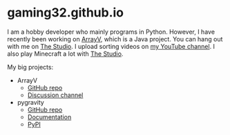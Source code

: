 # gaming32.github.io
I am a hobby developer who mainly programs in Python. However, I have recently been working on [ArrayV](https://github.com/gaming32/ArrayV-v4.0), which is a Java project. You can hang out with me on [The Studio](https://discord.com/invite/2xGkKC2). I upload sorting videos on [my YouTube channel](https://www.youtube.com/channel/UCOuuqsruS9Uh_BQJoGkHTGw). I also play Minecraft a lot with [The Studio](https://discord.com/invite/2xGkKC2).

My big projects:
+ ArrayV
  + [GitHub repo](https://github.com/gaming32/ArrayV-v4.0)
  + [Discussion channel](https://discord.com/invite/2xGkKC2)
+ pygravity
  + [GitHub repo](https://github.com/gaming32/pygravity)
  + [Documentation](https://gaming32.github.io/pygravity)
  + [PyPI](https://pypi.org/project/Python-Gravity)
